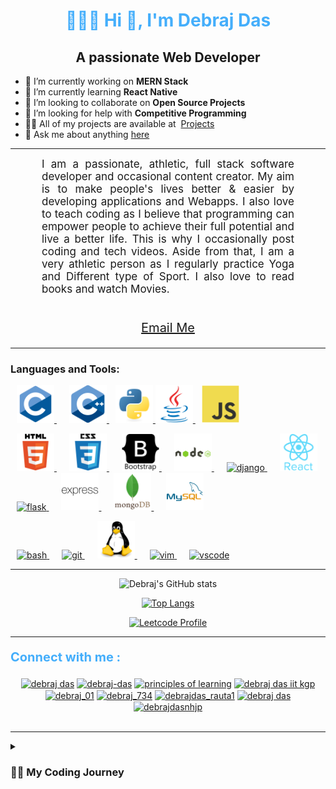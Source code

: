 <h1 align="center" style="color: #44AEFB;">👨🏻‍💻 Hi 👋, I'm Debraj Das</h1>

<h2 align="center">A passionate Web Developer</h2>

- 🔭 I’m currently working on **MERN Stack**
- 🌱 I’m currently learning **React Native**
- 👯 I’m looking to collaborate on **Open Source Projects**
- 🤝 I’m looking for help with **Competitive Programming**
- 👨‍💻 All of my projects are available at&nbsp; [Projects](https://github.com/Debraj-Das?tab=repositories)
- 💬 Ask me about anything [here](https://github.com/Debraj-Das/Debraj-Das/issues)

-----

<div align:"center" style="text-align: justify; margin: 0 50px; font-size: 17px;" >
    I am a passionate, athletic, full stack software developer and occasional content creator. My aim is to make people's lives better & easier by developing applications and Webapps.
    I also love to teach coding as I believe that programming can empower people to achieve their full potential and live a better life. This is why I occasionally post coding and tech videos. Aside from that, I am a very athletic person as I regularly practice Yoga and Different type of Sport. I also love to read books and watch Movies.

<br>
<br>

<div align="center" style="font-size: 20px">

[Email Me](debrajdas.gayatri@gmail.com)
</div>

</div>  

-----

<h3 align="left">Languages and Tools:</h3>

<div align="left">
<!-- Language part -->
<a href="https://www.cprogramming.com/" target="_blank" rel="noreferrer" style="margin:10px 10px"> <img src="https://raw.githubusercontent.com/devicons/devicon/master/icons/c/c-original.svg" alt="c" width="60" height="60"/> </a>
<a href="https://www.w3schools.com/cpp/" target="_blank" rel="noreferrer" style="margin:10px 10px"> <img src="https://raw.githubusercontent.com/devicons/devicon/master/icons/cplusplus/cplusplus-original.svg" alt="cplusplus" width="60" height="60"/> </a>
<a href="https://www.python.org" target="_blank" rel="noreferrer"> <img src="https://raw.githubusercontent.com/devicons/devicon/master/icons/python/python-original.svg" alt="python" width="60" height="60"/> </a>
<a href="https://www.java.com" target="_blank" rel="noreferrer"> <img src="https://raw.githubusercontent.com/devicons/devicon/master/icons/java/java-original.svg" alt="java" width="60" height="60"/> </a>
<a href="https://developer.mozilla.org/en-US/docs/Web/JavaScript" target="_blank" rel="noreferrer" style="margin:10px 10px"> <img src="https://raw.githubusercontent.com/devicons/devicon/master/icons/javascript/javascript-original.svg" alt="javascript" width="60" height="60"/> </a>

<!-- Web Development tool -->
<a href="https://www.w3.org/html/" target="_blank" rel="noreferrer" style="margin:10px 10px"> <img src="https://raw.githubusercontent.com/devicons/devicon/master/icons/html5/html5-original-wordmark.svg" alt="html5" width="60" height="60"/> </a> 
<a href="https://www.w3schools.com/css/" target="_blank" rel="noreferrer" style="margin:10px 10px"> <img src="https://raw.githubusercontent.com/devicons/devicon/master/icons/css3/css3-original-wordmark.svg" alt="css3" width="60" height="60"/> </a>
<a href="https://getbootstrap.com" target="_blank" rel="noreferrer" style="margin:10px 10px"> <img src="https://raw.githubusercontent.com/devicons/devicon/master/icons/bootstrap/bootstrap-plain-wordmark.svg" alt="bootstrap" width="60" height="60"/> </a>
<a href="https://nodejs.org" target="_blank" rel="noreferrer" style="margin:10px 10px"> <img src="https://raw.githubusercontent.com/devicons/devicon/master/icons/nodejs/nodejs-original-wordmark.svg" alt="nodejs" width="60" height="60"/> </a> 
<a href="https://www.djangoproject.com/" target="_blank" rel="noreferrer" style="margin:10px 10px"> <img src="https://cdn.worldvectorlogo.com/logos/django.svg" alt="django" width="60" height="60"/> </a>
<a href="https://reactjs.org/" target="_blank" rel="noreferrer" style="margin:10px 10px"> <img src="https://raw.githubusercontent.com/devicons/devicon/master/icons/react/react-original-wordmark.svg" alt="react" width="60" height="60"/> </a>
<a href="https://flask.palletsprojects.com/" target="_blank" rel="noreferrer" style="margin:10px 10px"> <img src="https://www.vectorlogo.zone/logos/pocoo_flask/pocoo_flask-icon.svg" alt="flask" width="60" height="60"/> </a>
<a href="https://expressjs.com" target="_blank" rel="noreferrer" style="margin:10px 10px"> <img src="https://raw.githubusercontent.com/devicons/devicon/master/icons/express/express-original-wordmark.svg" alt="express" width="60" height="60"/> </a>
<a href="https://www.mongodb.com/" target="_blank" rel="noreferrer" style="margin:10px 10px"> <img src="https://raw.githubusercontent.com/devicons/devicon/master/icons/mongodb/mongodb-original-wordmark.svg" alt="mongodb" width="60" height="60"/> </a>
<a href="https://www.mysql.com/" target="_blank" rel="noreferrer" style="margin:10px 10px"> <img src="https://raw.githubusercontent.com/devicons/devicon/master/icons/mysql/mysql-original-wordmark.svg" alt="mysql" width="60" height="60"/> </a>

<a href="https://www.gnu.org/software/bash/" target="_blank" rel="noreferrer" style="margin:10px 10px"> <img src="https://www.vectorlogo.zone/logos/gnu_bash/gnu_bash-icon.svg" alt="bash" width="60" height="60"/> </a>
<a href="https://git-scm.com/" target="_blank" rel="noreferrer" style="margin:10px 10px"> <img src="https://www.vectorlogo.zone/logos/git-scm/git-scm-icon.svg" alt="git" width="60" height="60"/> </a>
<a href="https://www.linux.org/" target="_blank" rel="noreferrer" style="margin:10px 10px"> <img src="https://raw.githubusercontent.com/devicons/devicon/master/icons/linux/linux-original.svg" alt="linux" width="60" height="60"/> </a>
<a href="https://www.vim.org/" target="_blank" rel="noreferrer" style="margin:10px 10px"> <img src="https://upload.wikimedia.org/wikipedia/commons/thumb/9/9f/Vimlogo.svg/1024px-Vimlogo.svg.png" alt="vim" width="60" height="60"/> </a>
<a href="https://code.visualstudio.com/" target="_blank" rel="noreferrer" style="margin:10px 10px"> <img src="https://upload.wikimedia.org/wikipedia/commons/thumb/9/9a/Visual_Studio_Code_1.35_icon.svg/768px-Visual_Studio_Code_1.35_icon.svg.png" alt="vscode" width="60" height="60"/> </a>
</div>


-----

<div align="center">

![Debraj's GitHub stats](https://github-readme-stats.vercel.app/api?username=debraj-das&show_icons=true)

[![Top Langs](https://github-readme-stats.vercel.app/api/top-langs/?username=debraj-das&layout=pie)](https://github.com/debraj-das/github-readme-stats)

[![Leetcode Profile](https://leetcode.card.workers.dev/?username=Debraj_01&style=flat&font=baloo)](https://leetcode.com/Debraj_01/)

</div>


-----

<h3  style="color: #44AEFB; margin: 20px 0px ; font-size:20px">Connect with me :</h3>

<div align="center" >
<a href="https://www.linkedin.com/in/debraj-das-94587025a" target="blank"><img align="center" src="https://raw.githubusercontent.com/rahuldkjain/github-profile-readme-generator/master/src/images/icons/Social/linked-in-alt.svg" alt="debraj das" height="40" width="60" /></a>
<a href="https://github.com/Debraj-Das" target="blank"><img align="center" src="https://raw.githubusercontent.com/rahuldkjain/github-profile-readme-generator/master/src/images/icons/Social/github.svg" alt="debraj-das" height="40" width="60" /></a>
<a href="https://www.youtube.com/channel/UCMA1RVGKBjkQOAXTnRDNPqQ" target="blank"><img align="center" src="https://raw.githubusercontent.com/rahuldkjain/github-profile-readme-generator/master/src/images/icons/Social/youtube.svg" alt="principles of learning" height="40" width="60" /></a>
<a href="https://fb.com/debraj das iit kgp" target="blank"><img align="center" src="https://raw.githubusercontent.com/rahuldkjain/github-profile-readme-generator/master/src/images/icons/Social/facebook.svg" alt="debraj das iit kgp" height="40" width="60" /></a>
<a href="https://www.leetcode.com/debraj_01" target="blank"><img align="center" src="https://raw.githubusercontent.com/rahuldkjain/github-profile-readme-generator/master/src/images/icons/Social/leet-code.svg" alt="debraj_01" height="40" width="60" /></a>
<a href="https://codeforces.com/profile/debraj_734" target="blank"><img align="center" src="https://raw.githubusercontent.com/rahuldkjain/github-profile-readme-generator/master/src/images/icons/Social/codeforces.svg" alt="debraj_734" height="40" width="60" /></a>
<a href="https://www.hackerrank.com/debrajdas_rauta1" target="blank"><img align="center" src="https://raw.githubusercontent.com/rahuldkjain/github-profile-readme-generator/master/src/images/icons/Social/hackerrank.svg" alt="debrajdas_rauta1" height="40" width="60" /></a>
<a href="https://www.hackerearth.com/debraj das" target="blank"><img align="center" src="https://raw.githubusercontent.com/rahuldkjain/github-profile-readme-generator/master/src/images/icons/Social/hackerearth.svg" alt="debraj das" height="40" width="60" /></a>
<a href="https://auth.geeksforgeeks.org/user/debrajdasnhjp" target="blank"><img align="center" src="https://raw.githubusercontent.com/rahuldkjain/github-profile-readme-generator/master/src/images/icons/Social/geeks-for-geeks.svg" alt="debrajdasnhjp" height="40" width="60" /></a>
</div>

<br>

-----

<details>
 <summary><h3>👨‍💻 My Coding Journey</h3></summary>
   I started my coding journey as a naive Engneering student with a passion to learn everything I could about this programming world - code, unix, linux, theory. My journey as a frontend developer began with a deep dive into the captivating world of web development. I embarked on a path fueled by curiosity, creativity, and a passion for crafting exceptional user experiences. I started by honing my skills in HTML, CSS, and JavaScript, mastering the art of structuring web pages, applying stunning visual styles, and adding interactive functionalities. As I progressed, I delved into popular frontend frameworks like React, which empowered me to build dynamic and scalable applications. Collaborating with designers and backend developers, I transformed wireframes and mockups into pixel-perfect designs, ensuring a seamless fusion of aesthetics and functionality. Throughout my journey, I encountered challenges such as cross-browser compatibility and responsive design, which helped me grow as a problem solver. Embracing a growth mindset, I continually sought new opportunities to learn and expand my knowledge. Attending web development conferences, participating in online communities, and exploring emerging technologies have been integral parts of my journey. As a frontend developer, I have the power to shape the digital landscape, create immersive user experiences, and contribute to the ever-evolving field of web development.

[website]: https://fkcodes.com
[youtube]: https://www.youtube.com/channel/UCMA1RVGKBjkQOAXTnRDNPqQ

</details>
